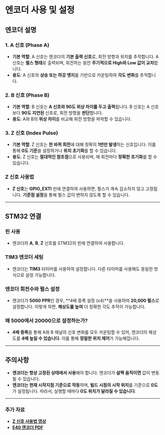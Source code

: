# 엔코더 사용 및 설정

## 엔코더 설명

### 1. **A 신호 (Phase A)**
- **기본 역할**: A 신호는 엔코더의 **기본 출력 신호**로, 회전 방향과 위치를 추적합니다. A 신호는 **펄스 형태**로 출력되며, 회전하는 동안 **주기적으로 High와 Low 값이 교차**합니다.
- **용도**: A 신호의 **상승 또는 하강 엣지**를 기반으로 카운팅하여 **각도 변화**를 추적합니다.

### 2. **B 신호 (Phase B)**
- **기본 역할**: B 신호는 **A 신호와 90도 위상 차이를 두고 출력**됩니다. B 신호는 A 신호보다 **90도 지연된** 신호로, 회전 방향을 **판단**합니다.
- **용도**: A와 B의 **위상 차이**를 비교해 회전 방향을 파악할 수 있습니다.

### 3. **Z 신호 (Index Pulse)**
- **기본 역할**: Z 신호는 **한 바퀴 회전**에 대해 정확히 **1번만 발생**하는 신호입니다. 이를 통해 **0도 기준**을 설정하거나 **위치 초기화**를 할 수 있습니다.
- **용도**: Z 신호는 **절대적인 참조점**으로 사용되며, 매 회전마다 **정확한 초기화**를 할 수 있습니다.

### **Z 신호 사용법**
- **Z 신호**는 **GPIO_EXTI** 핀에 연결하여 사용하면, 펄스가 계속 감소하지 않고 고정됩니다. **기준점 설정**을 통해 펄스 값이 변하지 않도록 할 수 있습니다.

---

## STM32 연결

### 핀 사용
- 엔코더의 **A**, **B**, **Z** 신호를 STM32의 핀에 연결하여 사용합니다.

### TIM3 엔코더 세팅
- 엔코더는 **TIM3** 타이머를 사용하여 설정합니다. 다른 타이머를 사용해도 동일한 방식으로 설정 가능합니다.

### 엔코더 회전수와 펄스 설정
- 엔코더가 **5000 PPR**인 경우, **4배 증폭 설정 (x4)**을 사용하여 **20,000 펄스**로 설정합니다. 이렇게 하면, **해상도를 높여** 더 정확한 각도 추적이 가능합니다.

### 왜 5000에서 20000으로 설정하는가?
- **4배 증폭**을 통해 A와 B 채널의 신호 변화를 모두 카운팅할 수 있어, 엔코더의 해상도를 **4배 높일 수 있습니다**. 이를 통해 **정밀한 위치 제어**가 가능해집니다.

---

## 주의사항
- **엔코더는 항상 고정된 상태에서 사용**해야 합니다. 엔코더가 **살짝 움직이면** 값이 변동될 수 있습니다.
- **엔코더는 현재 시작지점 기준으로 작동**하며, **빌드 시점의 시작 위치**를 기준으로 **0도**가 설정됩니다. 따라서, 실행할 때마다 **0도 위치가 달라질 수 있습니다**.

---

### 추가 자료
- **[Z 신호 사용법 영상](https://www.youtube.com/watch?v=6oXmkOyYzyg)**
- **[E40 엔코더 PDF](attachment:e40.pdf)**
